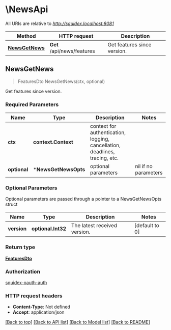 # \NewsApi

All URIs are relative to *http://squidex.localhost:8081*

Method | HTTP request | Description
------------- | ------------- | -------------
[**NewsGetNews**](NewsApi.md#NewsGetNews) | **Get** /api/news/features | Get features since version.



## NewsGetNews

> FeaturesDto NewsGetNews(ctx, optional)

Get features since version.

### Required Parameters


Name | Type | Description  | Notes
------------- | ------------- | ------------- | -------------
**ctx** | **context.Context** | context for authentication, logging, cancellation, deadlines, tracing, etc.
 **optional** | ***NewsGetNewsOpts** | optional parameters | nil if no parameters

### Optional Parameters

Optional parameters are passed through a pointer to a NewsGetNewsOpts struct


Name | Type | Description  | Notes
------------- | ------------- | ------------- | -------------
 **version** | **optional.Int32**| The latest received version. | [default to 0]

### Return type

[**FeaturesDto**](FeaturesDto.md)

### Authorization

[squidex-oauth-auth](../README.md#squidex-oauth-auth)

### HTTP request headers

- **Content-Type**: Not defined
- **Accept**: application/json

[[Back to top]](#) [[Back to API list]](../README.md#documentation-for-api-endpoints)
[[Back to Model list]](../README.md#documentation-for-models)
[[Back to README]](../README.md)

